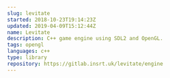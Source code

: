 ```yaml
---
slug: levitate
started: 2018-10-23T19:14:23Z
updated: 2019-04-09T15:12:44Z
name: Levitate
description: C++ game engine using SDL2 and OpenGL.
tags: opengl
languages: c++
type: library
repository: https://gitlab.insrt.uk/levitate/engine
---
```

